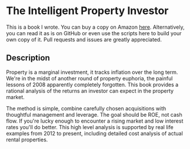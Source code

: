 # The Intelligent Property Investor

This is a book I wrote.  You can buy a copy on Amazon [here](https://www.amazon.com/Intelligent-Property-Investor-Ben-Lackey-ebook/dp/B07PS63GWJ/).  Alternatively, you can read it as is on GitHub or even use the scripts here to build your own copy of it.  Pull requests and issues are greatly appreciated.

## Description

Property is a marginal investment, it tracks inflation over the long term.  We're in the midst of another round of property euphoria, the painful lessons of 2008 apparently completely forgotten.  This book provides a rational analysis of the returns an investor can expect in the property market.  

The method is simple, combine carefully chosen acquisitions with thoughtful management and leverage.  The goal should be ROE, not cash flow.  If you're lucky enough to encounter a rising market and low interest rates you'll do better.  This high level analysis is supported by real life examples from 2012 to present, including detailed cost analysis of actual rental properties.
